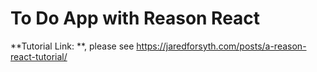 # To Do App with Reason React 

**Tutorial Link: **, please see https://jaredforsyth.com/posts/a-reason-react-tutorial/
